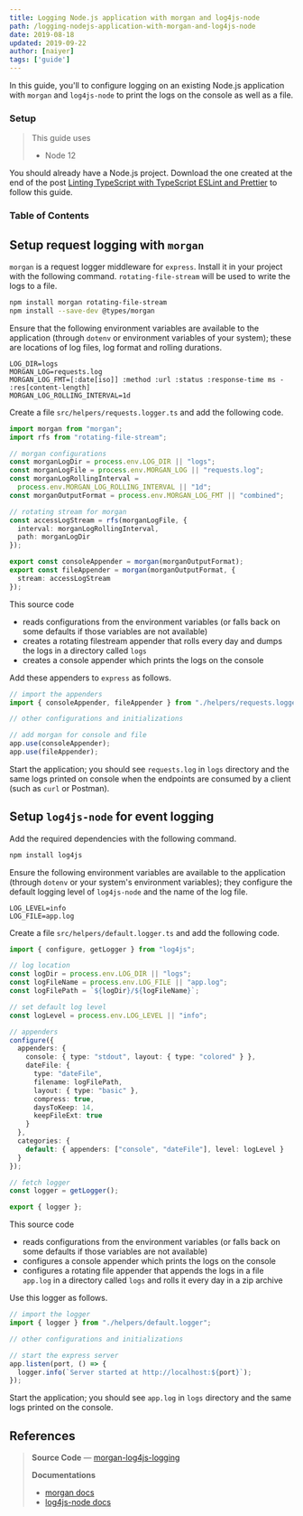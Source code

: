 ```yaml
---
title: Logging Node.js application with morgan and log4js-node
path: /logging-nodejs-application-with-morgan-and-log4js-node
date: 2019-08-18
updated: 2019-09-22
author: [naiyer]
tags: ['guide']
---
```


In this guide, you'll to configure logging on an existing Node.js application with `morgan` and `log4js-node` to print the logs on the console as well as a file.

### Setup

> This guide uses
> - Node 12

You should already have a Node.js project. Download the one created at the end of the post [Linting TypeScript with TypeScript ESLint and Prettier](/blog/2019/08/16/linting-typescript-with-typescript-eslint-and-prettier) to follow this guide.

### Table of Contents

## Setup request logging with `morgan`

`morgan` is a request logger middleware for `express`. Install it in your project with the following command. `rotating-file-stream` will be used to write the logs to a file.

```bash
npm install morgan rotating-file-stream
npm install --save-dev @types/morgan
```

Ensure that the following environment variables are available to the application (through `dotenv` or environment variables of your system); these are locations of log files, log format and rolling durations.

```properties
LOG_DIR=logs
MORGAN_LOG=requests.log
MORGAN_LOG_FMT=[:date[iso]] :method :url :status :response-time ms - :res[content-length]
MORGAN_LOG_ROLLING_INTERVAL=1d
```

Create a file `src/helpers/requests.logger.ts` and add the following code.

```typescript
import morgan from "morgan";
import rfs from "rotating-file-stream";

// morgan configurations
const morganLogDir = process.env.LOG_DIR || "logs";
const morganLogFile = process.env.MORGAN_LOG || "requests.log";
const morganLogRollingInterval =
  process.env.MORGAN_LOG_ROLLING_INTERVAL || "1d";
const morganOutputFormat = process.env.MORGAN_LOG_FMT || "combined";

// rotating stream for morgan
const accessLogStream = rfs(morganLogFile, {
  interval: morganLogRollingInterval,
  path: morganLogDir
});

export const consoleAppender = morgan(morganOutputFormat);
export const fileAppender = morgan(morganOutputFormat, {
  stream: accessLogStream
});
```

This source code
- reads configurations from the environment variables (or falls back on some defaults if those variables are not available)
- creates a rotating filestream appender that rolls every day and dumps the logs in a directory called `logs`
- creates a console appender which prints the logs on the console

Add these appenders to `express` as follows.

```typescript
// import the appenders
import { consoleAppender, fileAppender } from "./helpers/requests.logger";

// other configurations and initializations

// add morgan for console and file
app.use(consoleAppender);
app.use(fileAppender);
```

Start the application; you should see `requests.log` in `logs` directory and the same logs printed on console when the endpoints are consumed by a client (such as `curl` or Postman).

## Setup `log4js-node` for event logging

Add the required dependencies with the following command.

```bash
npm install log4js
```

Ensure the following environment variables are available to the application (through `dotenv` or your system's environment variables); they configure the default logging level of `log4js-node` and the name of the log file.

```properties
LOG_LEVEL=info
LOG_FILE=app.log
```

Create a file `src/helpers/default.logger.ts` and add the following code.

```typescript
import { configure, getLogger } from "log4js";

// log location
const logDir = process.env.LOG_DIR || "logs";
const logFileName = process.env.LOG_FILE || "app.log";
const logFilePath = `${logDir}/${logFileName}`;

// set default log level
const logLevel = process.env.LOG_LEVEL || "info";

// appenders
configure({
  appenders: {
    console: { type: "stdout", layout: { type: "colored" } },
    dateFile: {
      type: "dateFile",
      filename: logFilePath,
      layout: { type: "basic" },
      compress: true,
      daysToKeep: 14,
      keepFileExt: true
    }
  },
  categories: {
    default: { appenders: ["console", "dateFile"], level: logLevel }
  }
});

// fetch logger
const logger = getLogger();

export { logger };
```

This source code
- reads configurations from the environment variables (or falls back on some defaults if those variables are not available)
- configures a console appender which prints the logs on the console
- configures a rotating file appender that appends the logs in a file `app.log` in a directory called `logs` and rolls it every day in a zip archive

Use this logger as follows.

```typescript
// import the logger
import { logger } from "./helpers/default.logger";

// other configurations and initializations 

// start the express server
app.listen(port, () => {
  logger.info(`Server started at http://localhost:${port}`);
});
```

Start the application; you should see `app.log` in `logs` directory and the same logs printed on the console.

## References

> **Source Code** &mdash; [morgan-log4js-logging](https://github.com/Microflash/guides/tree/master/nodejs/morgan-log4js-logging)
>
> **Documentations** 
> - [morgan docs](https://github.com/expressjs/morgan#readme)
> - [log4js-node docs](https://log4js-node.github.io/log4js-node/index.html)